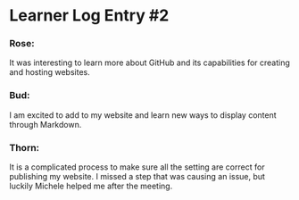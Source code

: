 # Learner Log Entry #2

### Rose:
It was interesting to learn more about GitHub and its capabilities for creating and hosting websites.

### Bud:
I am excited to add to my website and learn new ways to display content through Markdown.

### Thorn:
It is a complicated process to make sure all the setting are correct for publishing my website. I missed a step that was causing an issue, but luckily Michele helped me after the meeting.